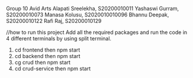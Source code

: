 Group 10
Avid Arts
Alapati Sreelekha, S20200010011
Yashaswi Gurram, S20200010073
Manasa Kolusu, S2020010010096
Bhannu Deepak, S20200010122
Rafi Raj, S20200010129

//how to run this project
Add all the required packages and run the code in 4 different terminals by using split terminal.
1. cd frontend then npm start
2. cd backend then npm start
3. cg crud then npm start
4. cd crud-service then npm start